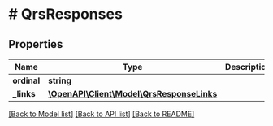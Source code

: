 # # QrsResponses

## Properties

Name | Type | Description | Notes
------------ | ------------- | ------------- | -------------
**ordinal** | **string** |  | [optional]
**_links** | [**\OpenAPI\Client\Model\QrsResponseLinks**](QrsResponseLinks.md) |  | [optional]

[[Back to Model list]](../../README.md#models) [[Back to API list]](../../README.md#endpoints) [[Back to README]](../../README.md)
